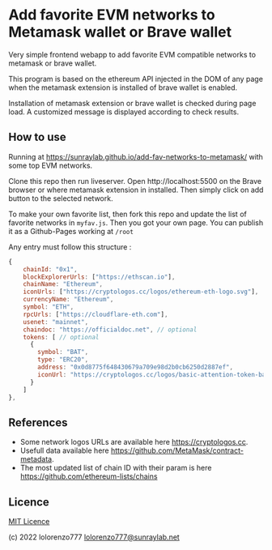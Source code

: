 # Add favorite EVM networks to Metamask wallet or Brave wallet

Very simple frontend webapp to add favorite EVM compatible networks to metamask or brave wallet.

This program is based on the ethereum API injected in the DOM of any page when the metamask extension is installed of brave wallet is enabled.

Installation of metamask extension or brave wallet is checked during page load. A customized message is displayed according to check results.

## How to use

Running at https://sunraylab.github.io/add-fav-networks-to-metamask/ with some top EVM networks.

Clone this repo then run liveserver. Open http://localhost:5500 on the Brave browser or where metamask extension in installed. Then simply click on add button to the selected network.

To make your own favorite list, then fork this repo and update the list of favorite networks in ``myfav.js``. Then you got your own page. You can publish it as a Github-Pages working at `/root`

Any entry must follow this structure :

```javascript
{
    chainId: "0x1", 
    blockExplorerUrls: ["https://ethscan.io"],
    chainName: "Ethereum",
    iconUrls: ["https://cryptologos.cc/logos/ethereum-eth-logo.svg"],
    currencyName: "Ethereum",
    symbol: "ETH",
    rpcUrls: ["https://cloudflare-eth.com"],
    usenet: "mainnet",
    chaindoc: "https://officialdoc.net", // optional
    tokens: [ // optional
      {
        symbol: "BAT",
        type: "ERC20",
        address: "0x0d8775f648430679a709e98d2b0cb6250d2887ef",
        iconUrl: "https://cryptologos.cc/logos/basic-attention-token-bat-logo.svg"
      }
    ]
},
```

## References

- Some network logos URLs are available here https://cryptologos.cc. 
- Usefull data available here https://github.com/MetaMask/contract-metadata.
- The most updated list of chain ID with their param is here https://github.com/ethereum-lists/chains

## Licence 

[MIT Licence](LICENSE)

(c) 2022 lolorenzo777 <lolorenzo777@sunraylab.net>
